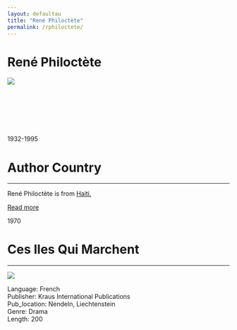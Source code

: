 ```yaml
---
layout: defaultau
title: "René Philoctète"
permalink: /rphiloctete/
---
```

<!-- partial:index.partial.html -->
<div class="content">
     <h1>René Philoctète</h1>
    <div class="quote">
        <div><img src="http://ile-en-ile.org/wp-content/uploads/2003/02/philoctete.jpg" class="logo"></div>
    </div>
    <div class="timeline">
        <div style="padding-bottom:100px;"></div>
        <div class="block">
             <div class="date right"><p class="right"> 1932-1995 </p></div>
            <div class="dot"></div>
            <div class="left first">
            <div class="author_country">
                <h1>Author Country</h1><hr>
          <div class="aclocation">  <p>René Philoctète is from <a href="http://localhost:4000/62">Haiti.</a></p></div>
              <div class="acreadmore">  <a href="https://fr.wikipedia.org/wiki/Ren%C3%A9_Philoct%C3%A8te" target="_blank">Read more</a></div>
            </div>
            </div>
        <div class="block">
            <div class="date left"><p class="left">1970</p></div>
            <div class="dot"></div>
            <div class="right">
                <h1>Ces Iles Qui Marchent</h1><hr>
                <p><img src="https://images-na.ssl-images-amazon.com/images/I/41XHFN50JZL._SX195_.jpg"></p>
                <p>
                Language: French<br/>
                Publisher: Kraus International Publications<br/>
                Pub_location: Nendeln, Liechtenstein<br/>
                Genre: Drama<br/>
                Length: 200<br/>                   </p>
            </div>
        </div>
